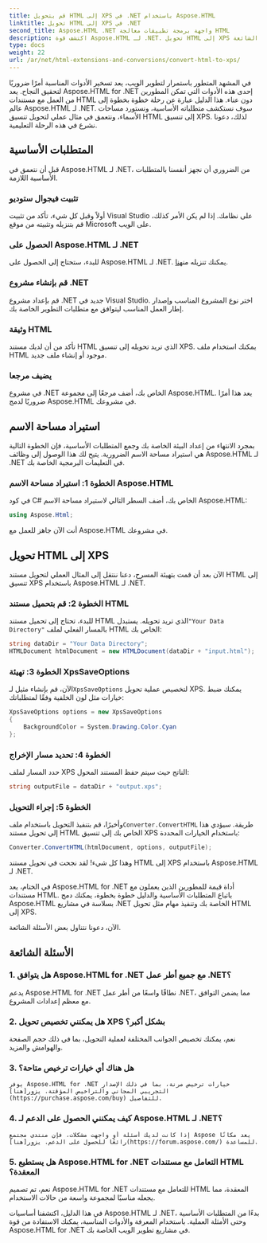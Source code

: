 ```yaml
---
title: قم بتحويل HTML إلى XPS في .NET باستخدام Aspose.HTML
linktitle: تحويل HTML إلى XPS في .NET
second_title: Aspose.HTML .NET واجهة برمجة تطبيقات معالجة HTML
description: اكتشف قوة Aspose.HTML لـ .NET. تحويل HTML إلى XPS دون عناء. تم تضمين المتطلبات الأساسية والدليل خطوة بخطوة والأسئلة الشائعة.
type: docs
weight: 22
url: /ar/net/html-extensions-and-conversions/convert-html-to-xps/
---
```


في المشهد المتطور باستمرار لتطوير الويب، يعد تسخير الأدوات المناسبة أمرًا ضروريًا لتحقيق النجاح. يعد Aspose.HTML for .NET إحدى هذه الأدوات التي تمكن المطورين من العمل مع مستندات HTML دون عناء. هذا الدليل عبارة عن رحلة خطوة بخطوة إلى عالم Aspose.HTML لـ .NET. سوف نستكشف متطلباته الأساسية، ونستورد مساحات الأسماء، ونتعمق في مثال عملي لتحويل تنسيق HTML إلى تنسيق XPS. لذلك، دعونا نشرع في هذه الرحلة التعليمية.

## المتطلبات الأساسية

قبل أن نتعمق في Aspose.HTML لـ .NET، من الضروري أن نجهز أنفسنا بالمتطلبات الأساسية اللازمة.

### تثبيت فيجوال ستوديو

أولاً وقبل كل شيء، تأكد من تثبيت Visual Studio على نظامك. إذا لم يكن الأمر كذلك، قم بتنزيله وتثبيته من موقع Microsoft على الويب.

### الحصول على Aspose.HTML لـ .NET

 للبدء، ستحتاج إلى الحصول على Aspose.HTML لـ .NET. يمكنك تنزيله من[هنا](https://releases.aspose.com/html/net/).

### قم بإنشاء مشروع .NET

قم بإعداد مشروع .NET جديد في Visual Studio. اختر نوع المشروع المناسب وإصدار إطار العمل المناسب ليتوافق مع متطلبات التطوير الخاصة بك.

### وثيقة HTML

تأكد من أن لديك مستند HTML الذي تريد تحويله إلى تنسيق XPS. يمكنك استخدام ملف HTML موجود أو إنشاء ملف جديد.

### يضيف مرجعا

في مشروع .NET الخاص بك، أضف مرجعًا إلى مجموعة Aspose.HTML. يعد هذا أمرًا ضروريًا لدمج Aspose.HTML في مشروعك.

## استيراد مساحة الاسم

بمجرد الانتهاء من إعداد البيئة الخاصة بك وجمع المتطلبات الأساسية، فإن الخطوة التالية هي استيراد مساحة الاسم الضرورية. يتيح لك هذا الوصول إلى وظائف Aspose.HTML لـ .NET في التعليمات البرمجية الخاصة بك.

### الخطوة 1: استيراد مساحة الاسم Aspose.HTML

في كود C# الخاص بك، أضف السطر التالي لاستيراد مساحة الاسم Aspose.HTML:

```csharp
using Aspose.Html;
```

أنت الآن جاهز للعمل مع Aspose.HTML في مشروعك.

## تحويل HTML إلى XPS

الآن بعد أن قمت بتهيئة المسرح، دعنا ننتقل إلى المثال العملي لتحويل مستند HTML إلى تنسيق XPS باستخدام Aspose.HTML لـ .NET.

### الخطوة 2: قم بتحميل مستند HTML

 للبدء، تحتاج إلى تحميل مستند HTML الذي تريد تحويله. يستبدل`"Your Data Directory"` بالمسار الفعلي لملف HTML الخاص بك:

```csharp
string dataDir = "Your Data Directory";
HTMLDocument htmlDocument = new HTMLDocument(dataDir + "input.html");
```

### الخطوة 3: تهيئة XpsSaveOptions

 الآن، قم بإنشاء مثيل لـ`XpsSaveOptions` لتخصيص عملية تحويل XPS. يمكنك ضبط خيارات مثل لون الخلفية وفقًا لمتطلباتك:

```csharp
XpsSaveOptions options = new XpsSaveOptions
{
    BackgroundColor = System.Drawing.Color.Cyan
};
```

### الخطوة 4: تحديد مسار الإخراج

حدد المسار لملف XPS الناتج حيث سيتم حفظ المستند المحول:

```csharp
string outputFile = dataDir + "output.xps";
```

### الخطوة 5: إجراء التحويل

 وأخيرًا، قم بتنفيذ التحويل باستخدام ملف`Converter.ConvertHTML` طريقة. سيؤدي هذا إلى تحويل مستند HTML الخاص بك إلى تنسيق XPS باستخدام الخيارات المحددة:

```csharp
Converter.ConvertHTML(htmlDocument, options, outputFile);
```

وهذا كل شيء! لقد نجحت في تحويل مستند HTML إلى XPS باستخدام Aspose.HTML لـ .NET.

في الختام، يعد Aspose.HTML for .NET أداة قيمة للمطورين الذين يعملون مع مستندات HTML. باتباع المتطلبات الأساسية والدليل خطوة بخطوة، يمكنك دمج Aspose.HTML بسلاسة في مشاريع .NET الخاصة بك وتنفيذ مهام مثل تحويل HTML إلى XPS.

الآن، دعونا نتناول بعض الأسئلة الشائعة.

## الأسئلة الشائعة

### 1. هل يتوافق Aspose.HTML for .NET مع جميع أطر عمل .NET؟
   يدعم Aspose.HTML for .NET نطاقًا واسعًا من أطر عمل .NET، مما يضمن التوافق مع معظم إعدادات المشروع.

### 2. هل يمكنني تخصيص تحويل XPS بشكل أكبر؟
   نعم، يمكنك تخصيص الجوانب المختلفة لعملية التحويل، بما في ذلك حجم الصفحة والهوامش والمزيد.

### 3. هل هناك أي خيارات ترخيص متاحة؟
    يوفر Aspose.HTML for .NET خيارات ترخيص مرنة، بما في ذلك الإصدار التجريبي المجاني والتراخيص المؤقتة. يزور[هنا](https://purchase.aspose.com/buy) للتفاصيل.

### 4. كيف يمكنني الحصول على الدعم لـ Aspose.HTML لـ .NET؟
    إذا كانت لديك أسئلة أو واجهت مشكلات، فإن منتدى مجتمع Aspose يعد مكانًا رائعًا للحصول على الدعم. يزور[هنا](https://forum.aspose.com/) للمساعدة.

### 5. هل يستطيع Aspose.HTML for .NET التعامل مع مستندات HTML المعقدة؟
   نعم، تم تصميم Aspose.HTML for .NET للتعامل مع مستندات HTML المعقدة، مما يجعله مناسبًا لمجموعة واسعة من حالات الاستخدام.

في هذا الدليل، اكتشفنا أساسيات Aspose.HTML لـ .NET، بدءًا من المتطلبات الأساسية وحتى الأمثلة العملية. باستخدام المعرفة والأدوات المناسبة، يمكنك الاستفادة من قوة Aspose.HTML for .NET في مشاريع تطوير الويب الخاصة بك.
